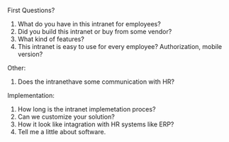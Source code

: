 First Questions?
1. What do you have in this intranet for employees?
2. Did you build this intranet or buy from some vendor? 
3. What kind of features? 
4. This intranet is easy to use for every employee? Authorization, mobile version?

Other:
1. Does the intranethave some communication with HR?

Implementation:
1. How long is the intranet implemetation proces? 
2. Can we customize your solution?
3. How it look like intagration with HR systems like ERP?
4. Tell me a little about software. 
